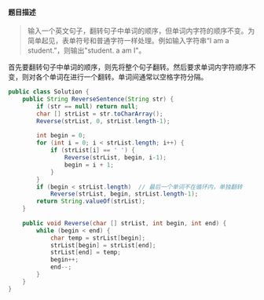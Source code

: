 #### **题目描述**

> 输入一个英文句子，翻转句子中单词的顺序，但单词内字符的顺序不变。为简单起见，表单符号和普通字符一样处理。例如输入字符串“I am a student.”，则输出"student. a am I"。

首先要翻转句子中单词的顺序，则先将整个句子翻转。然后要求单词内字符顺序不变，则对各个单词在进行一个翻转。单词间通常以空格字符分隔。

```java
public class Solution {
    public String ReverseSentence(String str) {
        if (str == null) return null;
        char [] strList = str.toCharArray();
        Reverse(strList, 0, strList.length-1);
        
        int begin = 0;
        for (int i = 0; i < strList.length; i++) {
            if (strList[i] == ' ') {
                Reverse(strList, begin, i-1);
                begin = i + 1;
            }
        }
        if (begin < strList.length)  // 最后一个单词不在循环内，单独翻转
            Reverse(strList, begin, strList.length-1);
        return String.valueOf(strList);
    }
    
    public void Reverse(char [] strList, int begin, int end) {
        while (begin < end) {
            char temp = strList[begin];
            strList[begin] = strList[end];
            strList[end] = temp;
            begin++;
            end--;
        }
    }
}
```

